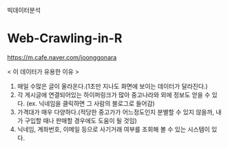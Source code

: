 빅데이터분석
# Web-Crawling-in-R
https://m.cafe.naver.com/joonggonara


< 이 데이터가 유용한 이유 >
1. 매일 수많은 글이 올라온다.(1초만 지나도 화면에 보이는 데이터가 달라진다.)
2. 각 게시글에 연결되어있는 하이퍼링크가 많아 중고나라와 외에 정보도 얻을 수 있다. (ex. 닉네임을 클릭하면 그 사람의 블로그로 들어감)
3. 가격대가 매우 다양하다.(적당한 중고가가 어느정도인지 분별할 수 있지 않을까, 내가 구입할 때나 판매할 경우에도 도움이 될 것임)
4. 닉네임, 계좌번호, 이메일 등으로 사기거래 여부를 조회해 볼 수 있는 시스템이 있다.
